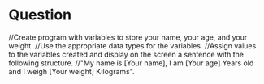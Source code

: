 # Question
//Create  program with variables to store your name, your age, and your weight.
//Use the appropriate data types for the variables.
//Assign values to the variables created and display on the screen a sentence with the following structure.
//"My name is [Your name], I am [Your age] Years old and I weigh [Your weight] Kilograms".
